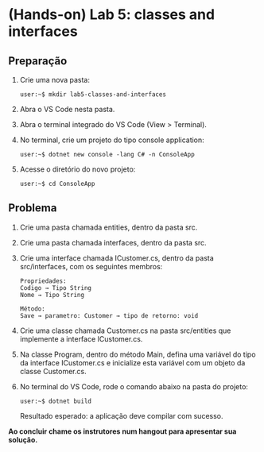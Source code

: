 # (Hands-on) Lab 5: classes and interfaces

## Preparação

1. Crie uma nova pasta:
    ```console
    user:~$ mkdir lab5-classes-and-interfaces
    ```

2. Abra o VS Code nesta pasta.

3. Abra o terminal integrado do VS Code (View > Terminal).

4. No terminal, crie um projeto do tipo console application:
    ```console
    user:~$ dotnet new console -lang C# -n ConsoleApp
    ```

5. Acesse o diretório do novo projeto:
    ```console
    user:~$ cd ConsoleApp
    ```

## Problema

1. Crie uma pasta chamada entities, dentro da pasta src.

2. Crie uma pasta chamada interfaces, dentro da pasta src.

3. Crie uma interface chamada ICustomer.cs, dentro da pasta src/interfaces, com os seguintes membros:
    ```
    Propriedades:
    Codigo → Tipo String
    Nome → Tipo String

    Método:
    Save → parametro: Customer → tipo de retorno: void
    ```
4. Crie uma classe chamada Customer.cs na pasta src/entities que implemente a interface ICustomer.cs.

5. Na classe Program, dentro do método Main, defina uma variável do tipo da interface ICustomer.cs e inicialize esta variável com um objeto da classe Customer.cs.

6. No terminal do VS Code, rode o comando abaixo na pasta do projeto:
    ```console
    user:~$ dotnet build
    ```
    Resultado esperado: a aplicação deve compilar com sucesso.

**Ao concluir chame os instrutores num hangout para apresentar sua solução.**